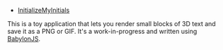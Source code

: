  - [InitializeMyInitials](https://github.com/zmertens/InitializeMyInitials)

This is a toy application that lets you render small blocks of 3D text and save it as a PNG or GIF. 
It's a work-in-progress and written using [BabylonJS](https://doc.babylonjs.com/).